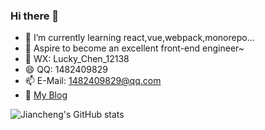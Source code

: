 ### Hi there 👋

<!-- **Chen-12138/Chen-12138** is a ✨ _special_ ✨ repository because its `README.md` (this file) appears on your GitHub profile.

Here are some ideas to get you started:

- 🔭 I’m currently working on ...
- 🌱 I’m currently learning ...
- 👯 I’m looking to collaborate on ...
- 🤔 I’m looking for help with ...
- 💬 Ask me about ...
- 📫 How to reach me: ...
- 😄 Pronouns: ...
- ⚡ Fun fact: ... -->

- 🌱 I’m currently learning react,vue,webpack,monorepo...
- 🔭 Aspire to become an excellent front-end engineer~
- 💬 WX: Lucky_Chen_12138
- 😄 QQ: 1482409829
- 📫 E-Mail: 1482409829@qq.com
- 💬 [My Blog](https://chen-12138.github.io/)
  <br/>

![Jiancheng's GitHub stats](https://github-readme-stats.vercel.app/api?username=Chen-12138&show_icons=true&theme=vue)
